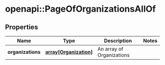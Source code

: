 # openapi::PageOfOrganizationsAllOf


## Properties
Name | Type | Description | Notes
------------ | ------------- | ------------- | -------------
**organizations** | [**array[Organization]**](Organization.md) | An array of Organizations | 


